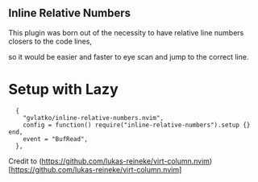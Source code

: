 ## Inline Relative Numbers

This plugin was born out of the necessity to have relative line numbers closers to the code lines,

so it would be easier and faster to eye scan and jump to the correct line.

# Setup with Lazy

```
  {
    "gvlatko/inline-relative-numbers.nvim",
    config = function() require("inline-relative-numbers").setup {} end,
    event = "BufRead",
  },

```

Credit to (https://github.com/lukas-reineke/virt-column.nvim)[https://github.com/lukas-reineke/virt-column.nvim]
